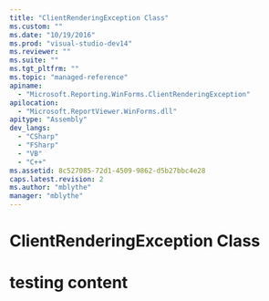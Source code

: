 ```yaml
---
title: "ClientRenderingException Class"
ms.custom: ""
ms.date: "10/19/2016"
ms.prod: "visual-studio-dev14"
ms.reviewer: ""
ms.suite: ""
ms.tgt_pltfrm: ""
ms.topic: "managed-reference"
apiname: 
  - "Microsoft.Reporting.WinForms.ClientRenderingException"
apilocation: 
  - "Microsoft.ReportViewer.WinForms.dll"
apitype: "Assembly"
dev_langs: 
  - "CSharp"
  - "FSharp"
  - "VB"
  - "C++"
ms.assetid: 8c527085-72d1-4509-9862-d5b27bbc4e28
caps.latest.revision: 2
ms.author: "mblythe"
manager: "mblythe"
---
```

# ClientRenderingException Class
# testing content